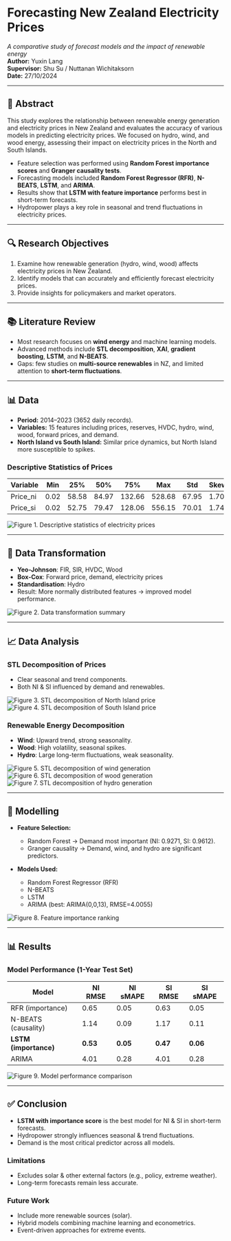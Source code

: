 # Forecasting New Zealand Electricity Prices

_A comparative study of forecast models and the impact of renewable energy_  
**Author:** Yuxin Lang  
**Supervisor:** Shu Su / Nuttanan Wichitaksorn  
**Date:** 27/10/2024  

---

## 📌 Abstract

This study explores the relationship between renewable energy generation and electricity prices in New Zealand and evaluates the accuracy of various models in predicting electricity prices. We focused on hydro, wind, and wood energy, assessing their impact on electricity prices in the North and South Islands.  

- Feature selection was performed using **Random Forest importance scores** and **Granger causality tests**.  
- Forecasting models included **Random Forest Regressor (RFR)**, **N-BEATS**, **LSTM**, and **ARIMA**.  
- Results show that **LSTM with feature importance** performs best in short-term forecasts.  
- Hydropower plays a key role in seasonal and trend fluctuations in electricity prices.  

---

## 🔍 Research Objectives

1. Examine how renewable generation (hydro, wind, wood) affects electricity prices in New Zealand.  
2. Identify models that can accurately and efficiently forecast electricity prices.  
3. Provide insights for policymakers and market operators.  

---

## 📚 Literature Review

- Most research focuses on **wind energy** and machine learning models.  
- Advanced methods include **STL decomposition**, **XAI**, **gradient boosting**, **LSTM**, and **N-BEATS**.  
- Gaps: few studies on **multi-source renewables** in NZ, and limited attention to **short-term fluctuations**.  

---

## 📊 Data

- **Period:** 2014–2023 (3652 daily records).  
- **Variables:** 15 features including prices, reserves, HVDC, hydro, wind, wood, forward prices, and demand.  
- **North Island vs South Island:** Similar price dynamics, but North Island more susceptible to spikes.

### Descriptive Statistics of Prices

| Variable  | Min  | 25%   | 50%   | 75%   | Max   | Std   | Skewness |
|-----------|------|-------|-------|-------|-------|-------|----------|
| Price_ni  | 0.02 | 58.58 | 84.97 | 132.66 | 528.68 | 67.95 | 1.70 |
| Price_si  | 0.02 | 52.75 | 79.47 | 128.06 | 556.15 | 70.01 | 1.74 |

![Figure 1. Descriptive statistics of electricity prices](../assets/price_stats.png)

---

## 🔧 Data Transformation

- **Yeo-Johnson**: FIR, SIR, HVDC, Wood  
- **Box-Cox**: Forward price, demand, electricity prices  
- **Standardisation**: Hydro  
- Result: More normally distributed features → improved model performance.  

![Figure 2. Data transformation summary](../assets/data_transformation.png)

---

## 📈 Data Analysis

### STL Decomposition of Prices
- Clear seasonal and trend components.  
- Both NI & SI influenced by demand and renewables.  

![Figure 3. STL decomposition of North Island price](../assets/stl_price_ni.png)  
![Figure 4. STL decomposition of South Island price](../assets/stl_price_si.png)  

### Renewable Energy Decomposition
- **Wind**: Upward trend, strong seasonality.  
- **Wood**: High volatility, seasonal spikes.  
- **Hydro**: Large long-term fluctuations, weak seasonality.  

![Figure 5. STL decomposition of wind generation](../assets/stl_wind.png)  
![Figure 6. STL decomposition of wood generation](../assets/stl_wood.png)  
![Figure 7. STL decomposition of hydro generation](../assets/stl_hydro.png)  

---

## 🤖 Modelling

- **Feature Selection:**  
  - Random Forest → Demand most important (NI: 0.9271, SI: 0.9612).  
  - Granger causality → Demand, wind, and hydro are significant predictors.  

- **Models Used:**  
  - Random Forest Regressor (RFR)  
  - N-BEATS  
  - LSTM  
  - ARIMA (best: ARIMA(0,0,13), RMSE=4.0055)  

![Figure 8. Feature importance ranking](../assets/feature_importance.png)

---

## 📊 Results

### Model Performance (1-Year Test Set)

| Model | NI RMSE | NI sMAPE | SI RMSE | SI sMAPE |
|-------|---------|----------|---------|----------|
| RFR (importance) | 0.65 | 0.05 | 0.63 | 0.05 |
| N-BEATS (causality) | 1.14 | 0.09 | 1.17 | 0.11 |
| **LSTM (importance)** | **0.53** | **0.05** | **0.47** | **0.06** |
| ARIMA | 4.01 | 0.28 | 4.01 | 0.28 |

![Figure 9. Model performance comparison](../assets/model_comparison.png)

---

## ✅ Conclusion

- **LSTM with importance score** is the best model for NI & SI in short-term forecasts.  
- Hydropower strongly influences seasonal & trend fluctuations.  
- Demand is the most critical predictor across all models.  

### Limitations
- Excludes solar & other external factors (e.g., policy, extreme weather).  
- Long-term forecasts remain less accurate.  

### Future Work
- Include more renewable sources (solar).  
- Hybrid models combining machine learning and econometrics.  
- Event-driven approaches for extreme events.  
